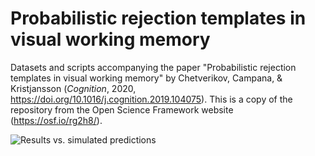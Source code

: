 # Probabilistic rejection templates in visual working memory

Datasets and scripts accompanying the paper "Probabilistic rejection templates in visual working memory" by Chetverikov, Campana, & Kristjansson (_Cognition_, 2020, https://doi.org/10.1016/j.cognition.2019.104075). This is a copy of the repository from the Open Science Framework website (https://osf.io/rg2h8/). 

![Results vs. simulated predictions](/results_vs_simulations.png)
